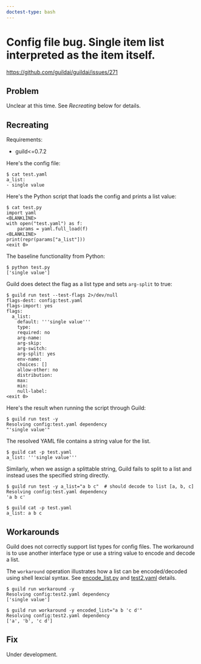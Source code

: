 ```yaml
---
doctest-type: bash
---
```


# Config file bug. Single item list interpreted as the item itself.

https://github.com/guildai/guildai/issues/271

## Problem

Unclear at this time. See *Recreating* below for details.

## Recreating

Requirements:

- guild<=0.7.2

Here's the config file:

    $ cat test.yaml
    a_list:
    - single value

Here's the Python script that loads the config and prints a list value:

    $ cat test.py
    import yaml
    <BLANKLINE>
    with open("test.yaml") as f:
        params = yaml.full_load(f)
    <BLANKLINE>
    print(repr(params["a_list"]))
    <exit 0>

The baseline functionality from Python:

    $ python test.py
    ['single value']

Guild does detect the flag as a list type and sets `arg-split` to
true:

    $ guild run test --test-flags 2>/dev/null
    flags-dest: config:test.yaml
    flags-import: yes
    flags:
      a_list:
        default: '''single value'''
        type:
        required: no
        arg-name:
        arg-skip:
        arg-switch:
        arg-split: yes
        env-name:
        choices: []
        allow-other: no
        distribution:
        max:
        min:
        null-label:
    <exit 0>

Here's the result when running the script through Guild:

    $ guild run test -y
    Resolving config:test.yaml dependency
    "'single value'"

The resolved YAML file contains a string value for the list.

    $ guild cat -p test.yaml
    a_list: '''single value'''

Similarly, when we assign a splittable string, Guild fails to split to
a list and instead uses the specified string directly.

    $ guild run test -y a_list="a b c"  # should decode to list [a, b, c]
    Resolving config:test.yaml dependency
    'a b c'

    $ guild cat -p test.yaml
    a_list: a b c

## Workarounds

Guild does not correctly support list types for config files. The
workaround is to use another interface type or use a string value to
encode and decode a list.

The `workaround` operation illustrates how a list can be
encoded/decoded using shell lexcial syntax. See
[encode_list.py](encode_list.py) and [test2.yaml](test2.yaml) details.

    $ guild run workaround -y
    Resolving config:test2.yaml dependency
    ['single value']

    $ guild run workaround -y encoded_list="a b 'c d'"
    Resolving config:test2.yaml dependency
    ['a', 'b', 'c d']

## Fix

Under development.
